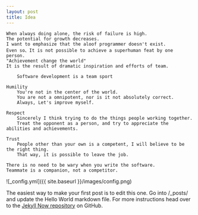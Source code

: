 ```yaml
---
layout: post
title: Idea
---
```


    When always doing alone, the risk of failure is high.
    The potential for growth decreases.
    I want to emphasize that the aloof programmer doesn't exist.
    Even so、It is not possible to achieve a superhuman feat by one person.
    "Achievement change the world"
    It is the result of dramatic inspiration and efforts of team.

        Software development is a team sport
    
    Humility
        You're not in the center of the world.
        You are not a omnipotent, nor is it not absolutely correct.
        Always, Let's improve myself.    
    
    Respect
        Sincerely I think trying to do the things people working together.
        Treat the opponent as a person, and try to appreciate the abilities and achievements.
    
    Trust
        People other than your own is a competent, I will believe to be the right thing.
        That way, it is possible to leave the job.
        
    There is no need to be wary when you write the software.
    Teammate is a companion, not a competitor.    


![_config.yml]({{ site.baseurl }}/images/config.png)

The easiest way to make your first post is to edit this one. Go into /_posts/ and update the Hello World markdown file. For more instructions head over to the [Jekyll Now repository](https://github.com/barryclark/jekyll-now) on GitHub.
